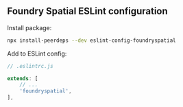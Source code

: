 ## Foundry Spatial ESLint configuration

Install package:

```bash
npx install-peerdeps --dev eslint-config-foundryspatial
```

Add to ESLint config:

```javascript
// .eslintrc.js

extends: [
    // ...
    'foundryspatial',
],
```
